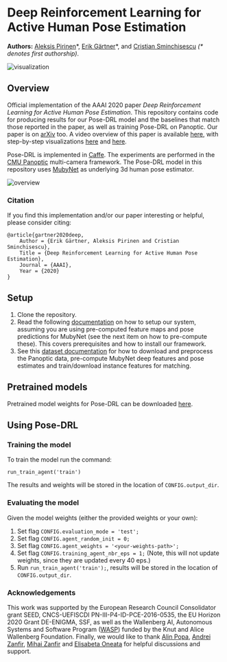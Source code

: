 # Deep Reinforcement Learning for Active Human Pose Estimation

**Authors:** [Aleksis Pirinen](https://aleksispi.github.io/)\*, [Erik Gärtner](https://gartner.io/)\*, and [Cristian Sminchisescu](http://www.maths.lth.se/sminchisescu/) _(* denotes first authorship)_.

![visualization](https://user-images.githubusercontent.com/32370520/70310219-68cc0a80-180f-11ea-9726-169942378db7.png)

## Overview
Official implementation of the AAAI 2020 paper _Deep Reinforcement Learning for Active Human Pose Estimation_.
This repository contains code for producing results for our Pose-DRL model and the baselines that match those reported in the paper, as well as training Pose-DRL on Panoptic. Our paper is on [arXiv](https://arxiv.org/abs/2001.02024) too. A video overview of this paper is available [here](https://www.youtube.com/watch?v=CNsTbX_q4so), with step-by-step visualizations [here](https://www.youtube.com/watch?v=9hB6aZCBMbs) and [here](https://www.youtube.com/watch?v=tIOmNUnemNw).

Pose-DRL is implemented in [Caffe](https://github.com/BVLC/caffe). The experiments are performed in the [CMU Panoptic](http://domedb.perception.cs.cmu.edu/) multi-camera framework.
The Pose-DRL model in this repository uses [MubyNet](http://www.maths.lth.se/sminchisescu/media/papers/integrated-3d-sensing-of-multiple-people-in-natural-images_neurips2018.pdf) as underlying 3d human pose estimator. 

![overview](https://user-images.githubusercontent.com/32370520/70310282-8ac58d00-180f-11ea-8115-fd9451932538.png)

### Citation
If you find this implementation and/or our paper interesting or helpful, please consider citing:

    @article{gartner2020deep,
        Author = {Erik Gärtner, Aleksis Pirinen and Cristian Sminchisescu},
        Title = {Deep Reinforcement Learning for Active Human Pose Estimation},
        Journal = {AAAI},
        Year = {2020}
    }

## Setup
1. Clone the repository.
2. Read the following [documentation](INSTALL.md) on how to setup our system, assuming you are using pre-computed feature maps and pose predictions for MubyNet (see the next item on how to pre-compute these). This covers prerequisites and how to install our framework.
3. See this [dataset documentation](dataset/README.md) for how to download and preprocess the Panoptic data, pre-compute MubyNet deep features and pose estimates and train/download instance features for matching.

## Pretrained models
Pretrained model weights for Pose-DRL can be downloaded [here](https://lu.box.com/s/bvxcbj99e1ei5gy17mznjjrwefatqcex).

## Using Pose-DRL

### Training the model
To train the model run the command:
```
run_train_agent('train')
```

The results and weights will be stored in the location of `CONFIG.output_dir`.

### Evaluating the model
Given the model weights (either the provided weights or your own):

1. Set flag `CONFIG.evaluation_mode = 'test';`
2. Set flag `CONFIG.agent_random_init = 0;`
3. Set flag `CONFIG.agent_weights = '<your-weights-path>';`
4. Set flag `CONFIG.training_agent_nbr_eps = 1;` (Note, this will not update weights, since they are updated every 40 eps.)
5. Run `run_train_agent('train');`, results will be stored in the location of `CONFIG.output_dir`.

### Acknowledgements
This work was supported by the European Research Council Consolidator grant SEED, CNCS-UEFISCDI PN-III-P4-ID-PCE-2016-0535, the EU Horizon 2020 Grant DE-ENIGMA, SSF, as well as the Wallenberg AI, Autonomous Systems and Software Program ([WASP](https://wasp-sweden.org/)) funded by the Knut and Alice Wallenberg Foundation. Finally, we would like to thank [Alin Popa](https://alinionutpopa.github.io/), [Andrei Zanfir](https://scholar.google.ro/citations?user=8lmzWycAAAAJ&hl=en), [Mihai Zanfir](https://scholar.google.com/citations?user=af68sKkAAAAJ&hl=en) and [Elisabeta Oneata](https://scholar.google.com/citations?user=ssHUPeUAAAAJ&hl=en) for helpful discussions and support.
